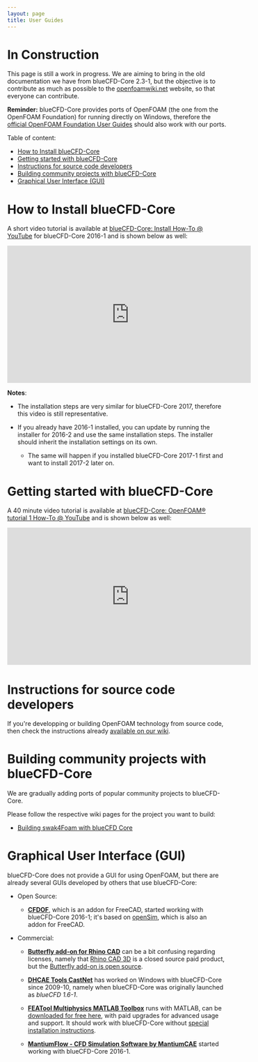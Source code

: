 ```yaml
---
layout: page
title: User Guides
---
```


# In Construction

This page is still a work in progress. We are aiming to bring in the old
documentation we have from blueCFD-Core 2.3-1, but the objective is to contribute
as much as possible to the [openfoamwiki.net](https://openfoamwiki.net) website,
so that everyone can contribute.

**Reminder:** blueCFD-Core provides ports of OpenFOAM (the one from the
OpenFOAM Foundation) for running directly on Windows, therefore the [official
OpenFOAM Foundation User Guides](http://cfd.direct/openfoam/user-guide/) should
also work with our ports.

Table of content:
* [How to Install blueCFD-Core](#how-to-install-bluecfd-core)
* [Getting started with blueCFD-Core](#getting-started-with-bluecfd-core)
* [Instructions for source code developers](#instructions-for-source-code-developers)
* [Building community projects with blueCFD-Core](#building-community-projects-with-bluecfd-core)
* [Graphical User Interface (GUI)](#graphical-user-interface-gui)

# How to Install blueCFD-Core

A short video tutorial is available at
[blueCFD-Core: Install How-To @ YouTube](https://www.youtube.com/watch?v=nl7er2t-TnU)
for blueCFD-Core 2016-1 and is shown below as well:
<iframe width="560" height="315" src="https://www.youtube.com/embed/nl7er2t-TnU" frameborder="0" allowfullscreen></iframe>

**Notes**:

* The installation steps are very similar for blueCFD-Core 2017, therefore this
video is still representative.

* If you already have 2016-1 installed, you can update by running the
installer for 2016-2 and use the same installation steps. The installer should
inherit the installation settings on its own.

    * The same will happen if you installed blueCFD-Core 2017-1 first and want
      to install 2017-2 later on.


# Getting started with blueCFD-Core

A 40 minute video tutorial is available at
[blueCFD-Core: OpenFOAM® tutorial 1 How-To @ YouTube](https://www.youtube.com/watch?v=1Ti0yU1JdTQ)
and is shown below as well:
<iframe width="560" height="315" src="https://www.youtube.com/embed/1Ti0yU1JdTQ" frameborder="0" allowfullscreen></iframe>


# Instructions for source code developers
If you're developping or building OpenFOAM technology from source code, then
check the instructions already [available on our wiki](https://github.com/blueCFD/Core/wiki/).


# Building community projects with blueCFD-Core

We are gradually adding ports of popular community projects to blueCFD-Core.

Please follow the respective wiki pages for the project you want to build:

* [Building swak4Foam with blueCFD Core](https://github.com/blueCFD/Core/wiki/Building-swak4Foam-with-blueCFD-Core)


# Graphical User Interface (GUI)

blueCFD-Core does not provide a GUI for using OpenFOAM, but there are already
several GUIs developed by others that use blueCFD-Core:

* Open Source:

    * **[CFDOF](https://github.com/jaheyns/CfdOF#computational-fluid-dynamics-cfd-workbench-for-freecad)**,
      which is an addon for FreeCAD, started working
      with blueCFD-Core 2016-1; it's based on
      [openSim](https://opensimsa.github.io/download.html), which is also an
      addon for FreeCAD.

* Commercial:

    * **[Butterfly add-on for Rhino CAD](https://www.ladybug.tools/butterfly.html)**
      can be a bit confusing regarding licenses, namely that
      [Rhino CAD 3D](https://www.rhino3d.com) is a closed source paid product,
      but the [Butterfly add-on is open source](https://github.com/ladybug-tools/butterfly).

    * **[DHCAE Tools CastNet](http://www.dhcae-tools.com/CastNet.html)** has worked
      on Windows with blueCFD-Core since 2009-10, namely when blueCFD-Core was
      originally launched as _blueCFD 1.6-1_.

    * **[FEATool Multiphysics MATLAB Toolbox](https://www.featool.com)** runs
      with MATLAB, can be [downloaded for free here](https://www.featool.com/download),
      with paid upgrades for advanced usage and support. It should work with
      blueCFD-Core without [special installation instructions](https://www.featool.com/doc/solver.html#install_of).

    * **[MantiumFlow - CFD Simulation Software by MantiumCAE](http://mantiumflow.com/installation/)**
      started working with blueCFD-Core 2016-1.
